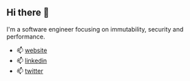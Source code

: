 ## Hi there 👋

I'm a software engineer focusing on immutability, security and performance.
- 📫 [website](https://bvkatwijk.nl/)
- 📫 [linkedin](https://www.linkedin.com/in/bvankatwijk/)
- 📫 [twitter](https://twitter.com/boris_katwijk)
